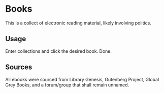 # Books

This is a collect of electronic reading material, likely involving politics.

## Usage

Enter collections and click the desired book. Done.

## Sources

All ebooks were sourced from Library Genesis, Gutenberg Project, Global Grey Books, and a forum/group that shall remain unnamed.
